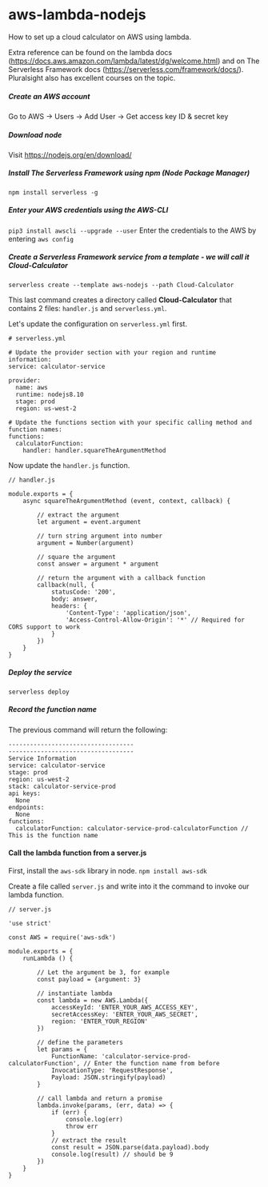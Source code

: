 # aws-lambda-nodejs
How to set up a cloud calculator on AWS using lambda.

Extra reference can be found on the lambda docs (https://docs.aws.amazon.com/lambda/latest/dg/welcome.html) and on The Serverless Framework docs (https://serverless.com/framework/docs/). Pluralsight also has excellent courses on the topic.

##### Create an AWS account
Go to AWS -> Users -> Add User -> Get access key ID & secret key

##### Download node
Visit https://nodejs.org/en/download/

##### Install The Serverless Framework using npm (Node Package Manager)
`npm install serverless -g`

##### Enter your AWS credentials using the AWS-CLI
`pip3 install awscli --upgrade --user`
Enter the credentials to the AWS by entering
`aws config`

##### Create a Serverless Framework service from a template - we will call it Cloud-Calculator
`serverless create --template aws-nodejs --path Cloud-Calculator`

This last command creates a directory called **Cloud-Calculator** that contains 2 files: `handler.js` and `serverless.yml`.

Let's update the configuration on `serverless.yml` first.

```
# serverless.yml

# Update the provider section with your region and runtime information:
service: calculator-service

provider:
  name: aws
  runtime: nodejs8.10
  stage: prod
  region: us-west-2

# Update the functions section with your specific calling method and function names:
functions:
  calculatorFunction:
    handler: handler.squareTheArgumentMethod
```

Now update the `handler.js` function.

```
// handler.js

module.exports = {
	async squareTheArgumentMethod (event, context, callback) {

		// extract the argument
		let argument = event.argument

		// turn string argument into number
		argument = Number(argument)

		// square the argument
		const answer = argument * argument

		// return the argument with a callback function
		callback(null, {
			statusCode: '200',
			body: answer,
			headers: {
				'Content-Type': 'application/json',
				'Access-Control-Allow-Origin': '*' // Required for CORS support to work
			}
		})
	}
}

```

##### Deploy the service
`serverless deploy`

##### Record the function name
The previous command will return the following:
```
-----------------------------------
-----------------------------------
Service Information
service: calculator-service
stage: prod
region: us-west-2
stack: calculator-service-prod
api keys:
  None
endpoints:
  None
functions:
  calculatorFunction: calculator-service-prod-calculatorFunction // This is the function name
```

#### Call the lambda function from a server.js
First, install the `aws-sdk` library in node.
`npm install aws-sdk`

Create a file called `server.js` and write into it the command to invoke our lambda function.



```
// server.js

'use strict'

const AWS = require('aws-sdk')

module.exports = {
	runLambda () {

		// Let the argument be 3, for example
		const payload = {argument: 3}

		// instantiate lambda
		const lambda = new AWS.Lambda({
			accessKeyId: 'ENTER_YOUR_AWS_ACCESS_KEY',
			secretAccessKey: 'ENTER_YOUR_AWS_SECRET',
			region: 'ENTER_YOUR_REGION'
		})

		// define the parameters
		let params = {
			FunctionName: 'calculator-service-prod-calculatorFunction', // Enter the function name from before
			InvocationType: 'RequestResponse',
			Payload: JSON.stringify(payload)
		}

		// call lambda and return a promise
		lambda.invoke(params, (err, data) => {
			if (err) {
				console.log(err)
				throw err
			}
			// extract the result
			const result = JSON.parse(data.payload).body
			console.log(result) // should be 9
		})
	}
}
```


